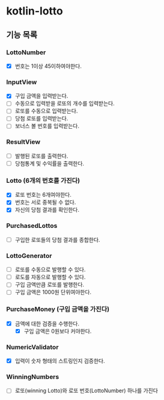 # kotlin-lotto

## 기능 목록

### LottoNumber
-[x] 번호는 1이상 45이하여야한다.

### InputView
- [x] 구입 금액을 입력받는다.
- [ ] 수동으로 입력받을 로또의 개수를 입력받는다.
- [ ] 로또를 수동으로 입력받는다.
- [ ] 당첨 로또를 입력받는다.
- [ ] 보너스 볼 번호를 입력받는다.

### ResultView
-[ ] 발행된 로또를 출력한다.
-[ ] 당첨통계 및 수익률을 출력한다.

### Lotto (6개의 번호를 가진다)
-[x] 로또 번호는 6개여야한다.
-[x] 번호는 서로 중복될 수 없다.
-[x] 자신의 당첨 결과를 확인한다.

### PurchasedLottos
-[ ] 구입한 로또들의 당첨 결과를 종합한다.

### LottoGenerator
- [ ] 로또를 수동으로 발행할 수 있다.
- [ ] 로도를 자동으로 발행할 수 있다.
- [ ] 구입 금액만큼 로또를 발행한다.
- [ ] 구입 금액은 1000원 단위여야한다.

### PurchaseMoney (구입 금액을 가진다)
- [x] 금액에 대한 검증을 수행한다.
  - [x] 구입 금액은 0원보다 커야한다.

### NumericValidator
- [x] 입력이 숫자 형태의 스트링인지 검증한다.

### WinningNumbers
- [ ] 로또(winning Lotto)와 로또 번호(LottoNumber) 하나를 가진다
